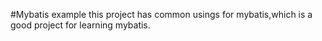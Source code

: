 
#Mybatis example
this project has common usings for mybatis,which is a good project for learning mybatis.
